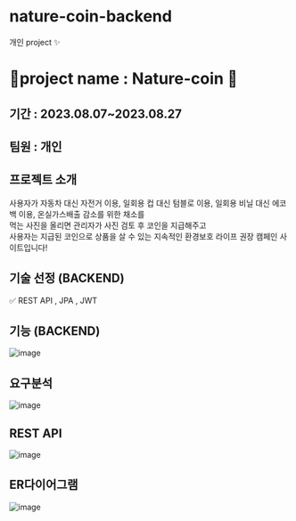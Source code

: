 # nature-coin-backend
개인 project ✨ 


# 🌿project name :   Nature-coin   🌿

## 기간 : 2023.08.07~2023.08.27

## 팀원 : 개인 

## 프로젝트 소개 
사용자가 자동차 대신 자전거 이용, 일회용 컵 대신 텀블로 이용, 일회용 비닐 대신 에코백 이용, 온실가스배출 감소를 위한 채소를 <br />
먹는 사진을 올리면 관리자가 사진 검토 후 코인을 지급해주고 <br/>
사용자는 지급된 코인으로 상품을 살 수 있는 지속적인 환경보호 라이프 권장 캠페인 사이트입니다!

## 기술 선정 (BACKEND)
✅ REST API , JPA , JWT 

## 기능 (BACKEND)
![image](https://github.com/minzzweb/nature-coin-backend/assets/139015119/a417495e-edab-4f42-85c0-742ca09254c8)


## 요구분석
![image](https://github.com/minzzweb/nature-coin-backend/assets/139015119/bd91f2cf-1ae3-457f-82f9-5488a9d98a78)

## REST API
![image](https://github.com/minzzweb/nature-coin-backend/assets/139015119/95c9bd59-2ae5-4852-ab82-6597579cc904)

## ER다이어그램 
![image](https://github.com/minzzweb/nature-coin-backend/assets/139015119/7edc797e-c997-4299-a416-1ab1a0146a9c)

